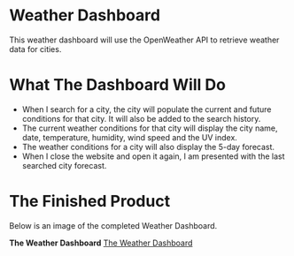 # Weather Dashboard
This weather dashboard will use the OpenWeather API to retrieve weather data for cities.

# What The Dashboard Will Do
* When I search for a city, the city will populate the current and future conditions for that city. It will also be added to the search history.
* The current weather conditions for that city will display the city name, date, temperature, humidity, wind speed and the UV index.
* The weather conditions for a city will also display the 5-day forecast.
* When I close the website and open it again, I am presented with the last searched city forecast. 

# The Finished Product
Below is an image of the completed Weather Dashboard.

**The Weather Dashboard**
[The Weather Dashboard]()